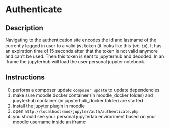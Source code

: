 # Authenticate #

## Description ##

Navigating to the authentication site encodes the id and lastname of the currently logged in user to a valid jwt token (it looks like this `jwt.io`).
It has an expiration time of 15 seconds after that the token is not valid anymore and can't be used.
Then this token is sent to jupyterhub and decoded.
In an iframe the jupyterhub will load the user personal jupyter notebook.

## Instructions ##

0. perform a composer update `composer update` to update dependencies
1. make sure moodle docker container (in moodle_docker folder) and jupyterhub container (in jupyterhub_docker folder) are started
2. install the jupyter plugin in moodle
3. open `http://localhost/mod/jupyter/auth/authenticate.php`
4. you should see your personal jupyterlab environment based on your moodle username inside an iframe

